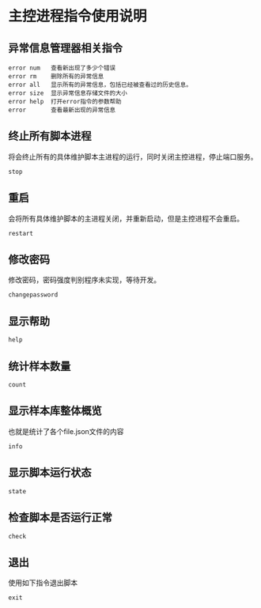# 主控进程指令使用说明
## 异常信息管理器相关指令
```
error num   查看新出现了多少个错误
error rm    删除所有的异常信息
error all   显示所有的异常信息，包括已经被查看过的历史信息。
error size  显示异常信息存储文件的大小
error help  打开error指令的参数帮助
error       查看最新出现的异常信息
```
## 终止所有脚本进程
将会终止所有的具体维护脚本主进程的运行，同时关闭主控进程，停止端口服务。
```
stop
```
## 重启
会将所有具体维护脚本的主进程关闭，并重新启动，但是主控进程不会重启。
```
restart
```
## 修改密码
修改密码，密码强度判别程序未实现，等待开发。
```
changepassword
```
## 显示帮助
```
help
```
## 统计样本数量
```
count
```
## 显示样本库整体概览
也就是统计了各个file.json文件的内容
```
info
```
## 显示脚本运行状态
```
state
```
## 检查脚本是否运行正常
```
check
```
## 退出
使用如下指令退出脚本
```
exit
```